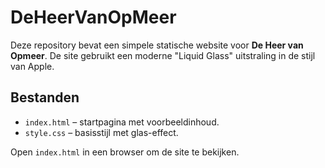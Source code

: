 # DeHeerVanOpMeer

Deze repository bevat een simpele statische website voor **De Heer van Opmeer**. De site gebruikt een moderne "Liquid Glass" uitstraling in de stijl van Apple.

## Bestanden
- `index.html` – startpagina met voorbeeldinhoud.
- `style.css` – basisstijl met glas-effect.

Open `index.html` in een browser om de site te bekijken.
